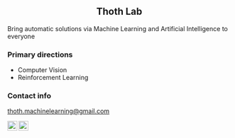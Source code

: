 <div align='center'>

## Thoth Lab

</div>

Bring automatic solutions via Machine Learning and Artificial Intelligence to everyone

### Primary directions
- Computer Vision 
- Reinforcement Learning

### Contact info
<a href="mailto:thoth.machinelearning@gmail.com" color='#000000'>thoth.machinelearning@gmail.com</a>

[<img align="left" alt="ngctnnnn | Facebook" width="22px" src="https://cdn.jsdelivr.net/npm/simple-icons@v3/icons/facebook.svg"/>][facebook]
[<img align="left" alt="ngctnnnn | LinkedIn" width="22px" src="https://cdn.jsdelivr.net/npm/simple-icons@v3/icons/linkedin.svg" />][linkedin]

<br/>

[facebook]: https://facebook.com/ngctnnnnn
[linkedin]: https://linkedin.com/in/ngctnnnn

</br>
